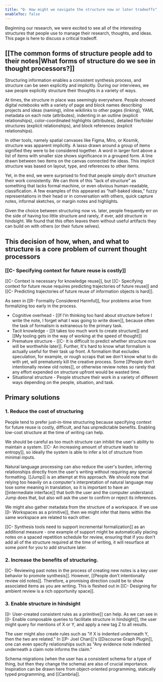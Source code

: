 ```yaml
---
title: "Q- How might we navigate the structure now or later tradeoffs"
enableToc: false
---
```

Beginning our research, we were excited to see all of the interesting structures that people use to manage their research, thoughts, and ideas. This page is here to discuss a critical tradeoff.

## [[The common forms of structure people add to their notes|What forms of structure do we see in thought processors?]]

Structuring information enables a consistent synthesis process, and structure can be seen explicitly and implicitly. During our interviews, we saw people explicitly structure their thoughts in a variety of ways. 

At times, the structure in place was seemingly everywhere.  People showed digital notebooks with a variety of page and block names describing projects and ideas (naming), inline wikilinks to other pages (linking), YAML metadata on each note (attributes), indenting in an outline (explicit relationships), color-coordinated highlights (attributes), detailed file/folder structures (explicit relationships), and block references (explicit relationships).

In other tools, namely spatial canvases like Figma, Miro, or Kosmik, structure was apparent implicitly.  A lasso drawn around a group of items signified they were to be considered together. A word in larger font above a list of items with smaller size shows significance in a grouped form. A line drawn between two items on the canvas connected the ideas.  This implicit structure was based on layout, type, and references to other items.

Yet, in the end, we were surprised to find that people simply don’t structure their work consistently.  We can think of this "lack of structure" as something that lacks formal machine, or even obvious human-readable, classification.  A few examples of this appeared as “half-baked ideas,” fuzzy representations in their head or in conversation with others, quick capture notes, informal sketches, or margin notes and highlights.

Given the choice between structuring now vs. later, people frequently err on the side of having too little structure and rarely, if ever, add structure in hindsight.  We found that this often leaves them without useful artifacts they can build on with others (or their future selves).

## This decision of how, when, and what to structure is a core problem of current thought processors

### [[C- Specifying context for future reuse is costly]]

[[C- Context is necessary for knowledge reuse]], but [[C- Specifying context for future reuse requires predicting trajectories of future reuse]] and [[C- Predicting trajectories of future reuse of information objects is hard]].

As seen in [[R- Formality Considered Harmful]], four problems arise from formalizing too early in the process. 

- Cognitive overhead - [[If I’m thinking too hard about structure before I write the note, I forget what I was going to write down]], because often the task of formalism is extraneous to the primary task. 
- Tacit knowledge - [[It takes too much work to create structure]] and [[My tooling gets in the way of working at the speed of thought]] 
- Premature structure - [[C- It is difficult to predict whether structure now will be worthwhile later]]. Further, It's hard to know what formalism is actually useful for their task up front.  A formalism that excludes speculation, for example, or rough scraps that we don't know what to do with yet, will prematurely kill the creative process.  Some [[People don’t intentionally review old notes]], or otherwise review notes so rarely that any effort expended on structure upfront would be wasted time.
- Situational structure - People structure their work in a variety of different ways depending on the people, situation, and task.

## Primary solutions

### 1. Reduce the cost of structuring

People tend to prefer just-in-time structuring because specifying context for future reuse is costly, difficult, and has unpredictable benefits. Enabling low-cost structure at the time of writing can help.

We should be careful as too much structure can inhibit the user's ability to maintain a system. [[C- An increasing amount of structure leads to entropy]], so ideally the system is able to infer a lot of structure from minimal inputs.

Natural language processing can also reduce the user's burden, inferring relationships directly from the user's writing without requiring any special formatting. [[Jump]] is an attempt at this approach. We should note that relying too heavily on a computer's interpretation of natural language may lose some meaning in translation, so it is important to have an [[intermediate interface]] that both the user and the computer understand. Jump does that, but also will ask the user to confirm or reject its inferences.

We might also gather metadata from the structure of a workspace. If we use [[I- Workspaces as a primitive]], then we might infer that items within the same workspace are related to each other.

[[C- Synthesis tools need to support incremental formalization]] as an additional measure - one example of support might be automatically placing notes on a spaced repetition schedule for review, ensuring that if you don't add all of the structure required at the time of writing, it will resurface at some point for you to add structure later.

### 2. Increase the benefits of structuring.

[[C- Reviewing past notes in the process of creating new notes is a key user behavior to promote synthesis]]. However, [[People don’t intentionally review old notes]]. Therefore, a promising direction could be to show associated items as you are writing. This is fleshed out in [[C- Designing for ambient review is a rich opportunity space]].

### 3. Enable structure in hindsight

[[I- User-created consistent rules as a primitive]] can help. As we can see in [[I- Enable composable queries to facilitate structure in hindsight]], the user might query for mentions of X or Y, and apply a new tag Z to all results.

The user might also create rules such as "if X is indented underneath Y, then the two are related." In [[P- Joel Chan]]'s [[Discourse Graph Plugin]], one can even specify relationships such as "Any evidence note indented underneath a claim note informs the claim."

Schema migrations (when the user has a consistent schema for a type of thing, but then they change the schema) are also of crucial importance. Inspiration can be drawn here from object-oriented programming, statically typed programming, and [[Cambria]].